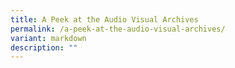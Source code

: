 ```yaml
---
title: A Peek at the Audio Visual Archives
permalink: /a-peek-at-the-audio-visual-archives/
variant: markdown
description: ""
---
```

